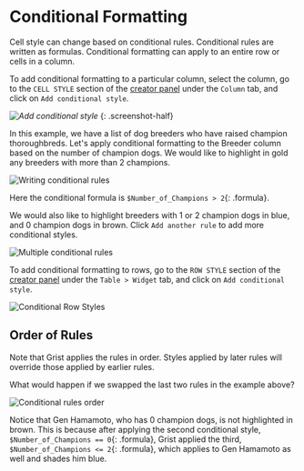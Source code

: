 Conditional Formatting
======================

Cell style can change based on conditional rules. Conditional rules are written as formulas. Conditional formatting can apply to an entire row or cells in a column. 

To add conditional formatting to a particular column, select the column, go to the `CELL STYLE` section of the [creator panel](glossary.md#creator-panel) under the `Column` tab, and click on `Add conditional style`.

*![Add conditional style](images/columns/add-conditional-style.png)*
{: .screenshot-half}

In this example, we have a list of dog breeders who have raised champion thoroughbreds. Let's apply conditional formatting to the Breeder column based on the number of champion dogs. We would like to highlight in gold any breeders with more than 2 champions.

![Writing conditional rules](images/columns/first-conditional-rule.png)

Here the conditional formula is `$Number_of_Champions > 2`{: .formula}.

We would also like to highlight breeders with 1 or 2 champion dogs in blue, and 0 champion dogs in brown. Click `Add another rule` to add more conditional styles.

![Multiple conditional rules](images/columns/multiple-conditional-rules.PNG)

To add conditional formatting to rows, go to the `ROW STYLE` section of the [creator panel](glossary.md#creator-panel) under the `Table > Widget` tab, and click on `Add conditional style`.

![Conditional Row Styles](images/newsletters/2022-08/conditional-row.png)

Order of Rules
--------------

Note that Grist applies the rules in order. Styles applied by later rules will override those applied by earlier rules.

What would happen if we swapped the last two rules in the example above?

![Conditional rules order](images/columns/conditional-rules-order.PNG)

Notice that Gen Hamamoto, who has 0 champion dogs, is not highlighted in brown. This is because after applying the second conditional style, `$Number_of_Champions == 0`{: .formula}, Grist applied the third, `$Number_of_Champions <= 2`{: .formula}, which applies to Gen Hamamoto as well and shades him blue.
